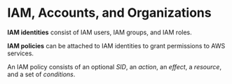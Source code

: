 # IAM, Accounts, and Organizations

**IAM identities** consist of IAM users, IAM groups, and IAM roles. 

**IAM policies** can be attached to IAM identities to grant permissions to AWS services.

An IAM policy consists of an optional *SID*, an *action*, an *effect*, a *resource*, and a set of *conditions*.
